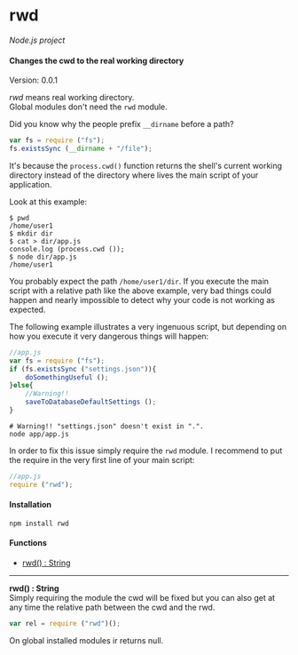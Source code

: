 rwd
===

_Node.js project_

#### Changes the cwd to the real working directory ####

Version: 0.0.1

_rwd_ means real working directory.  
Global modules don't need the `rwd` module.

Did you know why the people prefix `__dirname` before a path?

```javascript
var fs = require ("fs");
fs.existsSync (__dirname + "/file");
```

It's because the `process.cwd()` function returns the shell's current working directory instead of the directory where lives the main script of your application.

Look at this example:

```
$ pwd
/home/user1
$ mkdir dir
$ cat > dir/app.js
console.log (process.cwd ());
$ node dir/app.js
/home/user1
```

You probably expect the path `/home/user1/dir`. If you execute the main script with a relative path like the above example, very bad things could happen and nearly impossible to detect why your code is not working as expected.

The following example illustrates a very ingenuous script, but depending on how you execute it very dangerous things will happen:

```javascript
//app.js
var fs = require ("fs");
if (fs.existsSync ("settings.json")){
	doSomethingUseful ();
}else{
	//Warning!!
	saveToDatabaseDefaultSettings ();
}
```

```
# Warning!! "settings.json" doesn't exist in ".".
node app/app.js
```

In order to fix this issue simply require the `rwd` module. I recommend to put the require in the very first line of your main script:

```javascript
//app.js
require ("rwd");
```

#### Installation ####

```
npm install rwd
```

#### Functions ####

- [rwd() : String](#rwd)

---

<a name="rwd"></a>
__rwd() : String__  
Simply requiring the module the cwd will be fixed but you can also get at any time the relative path between the cwd and the rwd.

```javascript
var rel = require ("rwd")();
```

On global installed modules ir returns null.